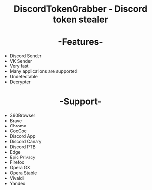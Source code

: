 <h1 align="center">DiscordTokenGrabber - Discord token stealer</h1>

<h1 align="center">-Features-</h1>

- Discord Sender
- VK Sender
- Very fast
- Many applications are supported
- Undetectable
- Decrypter

<h1 align="center">-Support-</h1>

- 360Browser
- Brave
- Chrome
- CocCoc
- Discord App
- Discord Canary
- Discord PTB
- Edge
- Epic Privacy
- Firefox
- Opera GX
- Opera Stable
- Vivaldi
- Yandex